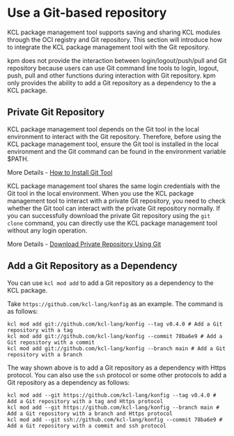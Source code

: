 # Use a Git-based repository

KCL package management tool supports saving and sharing KCL modules through the OCI registry and Git repository. This section will introduce how to integrate the KCL package management tool with the Git repository.

kpm does not provide the interaction between login/logout/push/pull and Git repository because users can use Git command line tools to login, logout, push, pull and other functions during interaction with Git repository. kpm only provides the ability to add a Git repository as a dependency to the a KCL package.

## Private Git Repository

KCL package management tool depends on the Git tool in the local environment to interact with the Git repository. Therefore, before using the KCL package management tool, ensure the Git tool is installed in the local environment and the Git command can be found in the environment variable $PATH.

More Details - [How to Install Git Tool](https://git-scm.com/downloads)

KCL package management tool shares the same login credentials with the Git tool in the local environment. When you use the KCL package management tool to interact with a private Git repository, you need to check whether the Git tool can interact with the private Git repository normally. If you can successfully download the private Git repository using the `git clone` command, you can directly use the KCL package management tool without any login operation.

More Details - [Download Private Repository Using Git](https://docs.github.com/en/repositories/creating-and-managing-repositories/cloning-a-repository)

## Add a Git Repository as a Dependency

You can use `kcl mod add` to add a Git repository as a dependency to the KCL package. 

Take `https://github.com/kcl-lang/konfig` as an example. The command is as follows:

```shell
kcl mod add git://github.com/kcl-lang/konfig --tag v0.4.0 # Add a Git repository with a tag
kcl mod add git://github.com/kcl-lang/konfig --commit 78ba6e9 # Add a Git repository with a commit
kcl mod add git://github.com/kcl-lang/konfig --branch main # Add a Git repository with a branch
```

The way shown above is to add a Git repository as a dependency with Https protocol. 
You can also use the `ssh` protocol or some other protocols to add a Git repository as a dependency as follows:

```shell
kcl mod add --git https://github.com/kcl-lang/konfig --tag v0.4.0 # Add a Git repository with a tag and Https protocol
kcl mod add --git https://github.com/kcl-lang/konfig --branch main # Add a Git repository with a branch and Https protocol
kcl mod add --git ssh://github.com/kcl-lang/konfig --commit 78ba6e9 # Add a Git repository with a commit and ssh protocol
```
